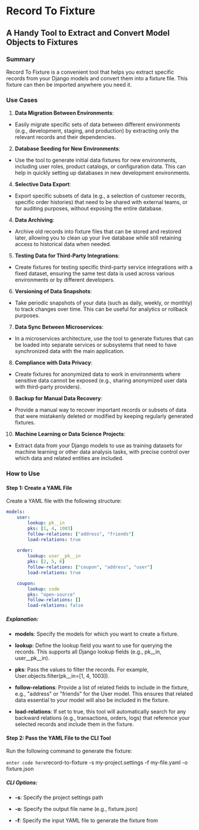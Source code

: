 
# Record To Fixture
## A Handy Tool to Extract and Convert Model Objects to Fixtures

  

### Summary
Record To Fixture is a convenient tool that helps you extract specific records from your Django models and convert them into a fixture file. This fixture can then be imported anywhere you need it.

  

### Use Cases
1. **Data Migration Between Environments**:
- Easily migrate specific sets of data between different environments (e.g., development, staging, and production) by extracting only the relevant records and their dependencies.

2. **Database Seeding for New Environments**:
-  Use the tool to generate initial data fixtures for new environments, including user roles, product catalogs, or configuration data. This can help in quickly setting up databases in new development environments.

4. **Selective Data Export**:
- Export specific subsets of data (e.g., a selection of customer records, specific order histories) that need to be shared with external teams, or for auditing purposes, without exposing the entire database.

4. **Data Archiving**:
- Archive old records into fixture files that can be stored and restored later, allowing you to clean up your live database while still retaining access to historical data when needed.

5. **Testing Data for Third-Party Integrations**:
- Create fixtures for testing specific third-party service integrations with a fixed dataset, ensuring the same test data is used across various environments or by different developers.

6. **Versioning of Data Snapshots**:
- Take periodic snapshots of your data (such as daily, weekly, or monthly) to track changes over time. This can be useful for analytics or rollback purposes.

7. **Data Sync Between Microservices**:
- In a microservices architecture, use the tool to generate fixtures that can be loaded into separate services or subsystems that need to have synchronized data with the main application.

8. **Compliance with Data Privacy**:
- Create fixtures for anonymized data to work in environments where sensitive data cannot be exposed (e.g., sharing anonymized user data with third-party providers).

9. **Backup for Manual Data Recovery**:
- Provide a manual way to recover important records or subsets of data that were mistakenly deleted or modified by keeping regularly generated fixtures.

10. **Machine Learning or Data Science Projects**:
- Extract data from your Django models to use as training datasets for machine learning or other data analysis tasks, with precise control over which data and related entities are included.



### How to Use


#### Step 1: Create a YAML File

Create a YAML file with the following structure:

  
```yaml
models:
	user:
		lookup: pk__in
		pks: [1, 4, 1003]
		follow-relations: ["address", "friends"]
		load-relations: true
	
	order:
		lookup: user__pk__in
		pks: [2, 5, 6]
		follow-relations: ["coupon", "address", "user"]
		load-relations: true

	coupon:
		lookup: code
		pks: "open-source"
		follow-relations: []
		load-relations: false
```
  

##### Explanation:

- **models**: Specify the models for which you want to create a fixture.

- **lookup**: Define the lookup field you want to use for querying the records. This supports all Django lookup fields (e.g., pk__in, user__pk__in).

- **pks**: Pass the values to filter the records. For example, User.objects.filter(pk__in=[1, 4, 1003]).

- **follow-relations**: Provide a list of related fields to include in the fixture, e.g., "address" or "friends" for the User model. This ensures that related data essential to your model will also be included in the fixture.

- **load-relations**: If set to true, this tool will automatically search for any backward relations (e.g., transactions, orders, logs) that reference your selected records and include them in the fixture.


#### Step 2: Pass the YAML File to the CLI Tool

Run the following command to generate the fixture:

`enter code here`record-to-fixture -s my-project.settings -f my-file.yaml -o fixture.json


##### CLI Options:
-  **-s**: Specify the project settings path

-  **-o**: Specify the output file name (e.g., fixture.json)

- **-f**: Specify the input YAML file to generate the fixture from